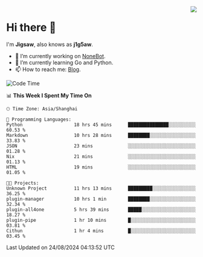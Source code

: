 <a href="#">
  <img align="right" src="https://github-readme-stats.vercel.app/api?username=j1g5awi&count_private=true&show_icons=true&title_color=80070B&text_color=B3B3B3&bg_color=212121&icon_color=80070B" />
</a>

# Hi there 👋

I'm **Jigsaw**, also knows as **j1g5aw**.

- 🔭 I’m currently working on [NoneBot](https://github.com/nonebot).
- 🌱 I’m currently learning Go and Python.
- 📫 How to reach me: [Blog](https://blog.maddestroyer.xyz/).

<!--START_SECTION:waka-->
![Code Time](http://img.shields.io/badge/Code%20Time-1%2C665%20hrs%2042%20mins-blue)

📊 **This Week I Spent My Time On** 

```text
🕑︎ Time Zone: Asia/Shanghai

💬 Programming Languages: 
Python                   18 hrs 45 mins      ███████████████░░░░░░░░░░   60.53 % 
Markdown                 10 hrs 28 mins      ████████░░░░░░░░░░░░░░░░░   33.83 % 
JSON                     23 mins             ░░░░░░░░░░░░░░░░░░░░░░░░░   01.28 % 
Nix                      21 mins             ░░░░░░░░░░░░░░░░░░░░░░░░░   01.13 % 
HTML                     19 mins             ░░░░░░░░░░░░░░░░░░░░░░░░░   01.05 % 

🐱‍💻 Projects: 
Unknown Project          11 hrs 13 mins      █████████░░░░░░░░░░░░░░░░   36.25 % 
plugin-manager           10 hrs 1 min        ████████░░░░░░░░░░░░░░░░░   32.34 % 
plugin-all4one           5 hrs 39 mins       █████░░░░░░░░░░░░░░░░░░░░   18.27 % 
plugin-pipe              1 hr 10 mins        █░░░░░░░░░░░░░░░░░░░░░░░░   03.81 % 
Cithun                   1 hr 4 mins         █░░░░░░░░░░░░░░░░░░░░░░░░   03.45 % 
```


 Last Updated on 24/08/2024 04:13:52 UTC
<!--END_SECTION:waka-->
